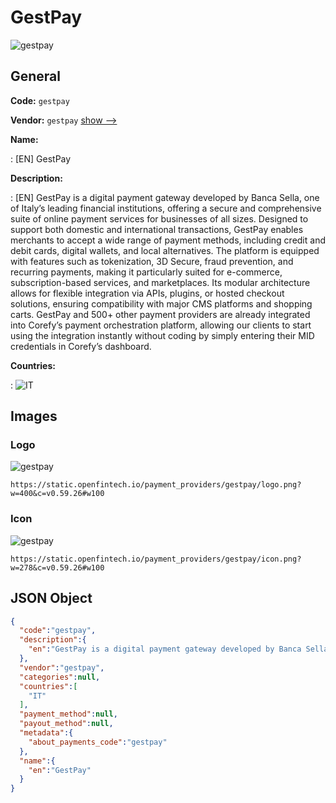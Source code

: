 
# GestPay 
![gestpay](https://static.openfintech.io/payment_providers/gestpay/logo.png?w=400&c=v0.59.26#w100)  

## General 
 
**Code:** `gestpay` 
 
**Vendor:** `gestpay` [show -->](/vendors/gestpay/) 
 
**Name:** 
 
:	[EN] GestPay 
 
**Description:** 
 
: [EN] GestPay is a digital payment gateway developed by Banca Sella, one of Italy’s leading financial institutions, offering a secure and comprehensive suite of online payment services for businesses of all sizes. Designed to support both domestic and international transactions, GestPay enables merchants to accept a wide range of payment methods, including credit and debit cards, digital wallets, and local alternatives. The platform is equipped with features such as tokenization, 3D Secure, fraud prevention, and recurring payments, making it particularly suited for e-commerce, subscription-based services, and marketplaces. Its modular architecture allows for flexible integration via APIs, plugins, or hosted checkout solutions, ensuring compatibility with major CMS platforms and shopping carts. GestPay and 500+ other payment providers are already integrated into Corefy’s payment orchestration platform, allowing our clients to start using the integration instantly without coding by simply entering their MID credentials in Corefy’s dashboard. 
 
 
**Countries:** 
 
:	![IT](https://cdnjs.cloudflare.com/ajax/libs/flag-icon-css/3.3.0/flags/4x3/it.svg#w24)  

## Images 

### Logo 
 
![gestpay](https://static.openfintech.io/payment_providers/gestpay/logo.png?w=400&c=v0.59.26#w100)  

```
https://static.openfintech.io/payment_providers/gestpay/logo.png?w=400&c=v0.59.26#w100
```  

### Icon 
 
![gestpay](https://static.openfintech.io/payment_providers/gestpay/icon.png?w=278&c=v0.59.26#w100)  

```
https://static.openfintech.io/payment_providers/gestpay/icon.png?w=278&c=v0.59.26#w100
```  

## JSON Object 

```json
{
  "code":"gestpay",
  "description":{
    "en":"GestPay is a digital payment gateway developed by Banca Sella, one of Italy\u2019s leading financial institutions, offering a secure and comprehensive suite of online payment services for businesses of all sizes. Designed to support both domestic and international transactions, GestPay enables merchants to accept a wide range of payment methods, including credit and debit cards, digital wallets, and local alternatives. The platform is equipped with features such as tokenization, 3D Secure, fraud prevention, and recurring payments, making it particularly suited for e-commerce, subscription-based services, and marketplaces. Its modular architecture allows for flexible integration via APIs, plugins, or hosted checkout solutions, ensuring compatibility with major CMS platforms and shopping carts. GestPay and 500+ other payment providers are already integrated into Corefy\u2019s payment orchestration platform, allowing our clients to start using the integration instantly without coding by simply entering their MID credentials in Corefy\u2019s dashboard."
  },
  "vendor":"gestpay",
  "categories":null,
  "countries":[
    "IT"
  ],
  "payment_method":null,
  "payout_method":null,
  "metadata":{
    "about_payments_code":"gestpay"
  },
  "name":{
    "en":"GestPay"
  }
}
```  

